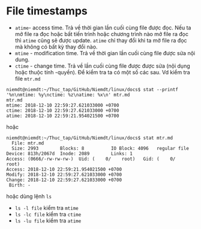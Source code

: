 # File timestamps
 * `atime`- access time. Trả về thời gian lần cuối cùng file được đọc. Nếu ta mở file ra đọc hoặc bất tiến trình hoặc chương trình nào mở file ra đọc thì `atime` cũng sẽ được update. `atime` chỉ thay đổi khi ta mở file ra đọc mà không có bất kỳ thay đổi nào.
 * `mtime` - modification time. Trả về thời gian lần cuối cùng file được sửa nội dung.
 * `ctime` - change time. Trả về lần cuối cùng file được được sửa (nội dụng hoặc thuộc tính -quyền).
Để kiểm tra ta có một số các sau.
Vd kiểm tra file `mtr.md`
```
niemdt@niemdt:~/Thuc_tap/GitHub/Niemdt/linux/docs$ stat --printf '%n\nmtime: %y\nctime: %z\natime: %x\n' mtr.md
mtr.md
mtime: 2018-12-10 22:59:27.621033000 +0700
ctime: 2018-12-10 22:59:27.621033000 +0700
atime: 2018-12-10 22:59:21.954021500 +0700
```
hoặc 
```
niemdt@niemdt:~/Thuc_tap/GitHub/Niemdt/linux/docs$ stat mtr.md 
  File: mtr.md
  Size: 2993      	Blocks: 8          IO Block: 4096   regular file
Device: 813h/2067d	Inode: 2089        Links: 1
Access: (0666/-rw-rw-rw-)  Uid: (    0/    root)   Gid: (    0/    root)
Access: 2018-12-10 22:59:21.954021500 +0700
Modify: 2018-12-10 22:59:27.621033000 +0700
Change: 2018-12-10 22:59:27.621033000 +0700
 Birth: -
```
hoặc dùng lệnh `ls`
 * `ls -l file` kiểm tra `mtime`
 * `ls -lc file` kiểm tra `ctime`
 * `ls -lu file` kiểm tra `atime`